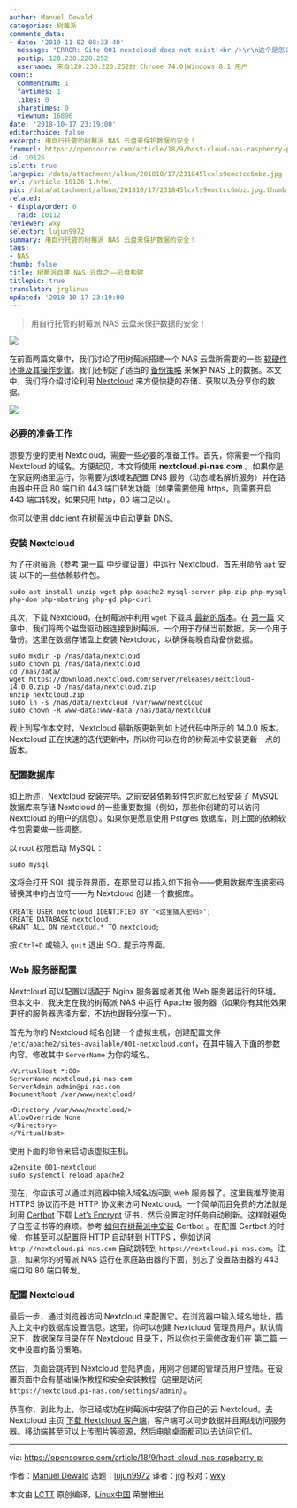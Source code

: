```yaml
---
author: Manuel Dewald
categories: 树莓派
comments_data:
- date: '2019-11-02 08:33:40'
  message: "ERROR: Site 001-nextcloud does not exist!<br />\r\n这个是怎么回事"
  postip: 120.230.220.252
  username: 来自120.230.220.252的 Chrome 74.0|Windows 8.1 用户
count:
  commentnum: 1
  favtimes: 1
  likes: 0
  sharetimes: 0
  viewnum: 16896
date: '2018-10-17 23:19:00'
editorchoice: false
excerpt: 用自行托管的树莓派 NAS 云盘来保护数据的安全！
fromurl: https://opensource.com/article/18/9/host-cloud-nas-raspberry-pi
id: 10126
islctt: true
largepic: /data/attachment/album/201810/17/231845lcxls9emctcc6mbz.jpg
url: /article-10126-1.html
pic: /data/attachment/album/201810/17/231845lcxls9emctcc6mbz.jpg.thumb.jpg
related:
- displayorder: 0
  raid: 10112
reviewer: wxy
selector: lujun9972
summary: 用自行托管的树莓派 NAS 云盘来保护数据的安全！
tags:
- NAS
thumb: false
title: 树莓派自建 NAS 云盘之——云盘构建
titlepic: true
translator: jrglinux
updated: '2018-10-17 23:19:00'
---
```



> 
> 用自行托管的树莓派 NAS 云盘来保护数据的安全！
> 
> 
> 


![](/data/attachment/album/201810/17/231845lcxls9emctcc6mbz.jpg)


在前面两篇文章中，我们讨论了用树莓派搭建一个 NAS 云盘所需要的一些 [软硬件环境及其操作步骤](/article-10104-1.html?utm_source=index&utm_medium=more)。我们还制定了适当的 [备份策略](/article-10112-1.html) 来保护 NAS 上的数据。本文中，我们将介绍讨论利用 [Nestcloud](https://nextcloud.com/) 来方便快捷的存储、获取以及分享你的数据。


![](/data/attachment/album/201810/17/231935uowcp6sfh2jezhpz.png)


### 必要的准备工作


想要方便的使用 Nextcloud，需要一些必要的准备工作。首先，你需要一个指向 Nextcloud 的域名。方便起见，本文将使用 **nextcloud.pi-nas.com** 。如果你是在家庭网络里运行，你需要为该域名配置 DNS 服务（动态域名解析服务）并在路由器中开启 80 端口和 443 端口转发功能（如果需要使用 https，则需要开启 443 端口转发，如果只用 http，80 端口足以）。


你可以使用 [ddclient](https://sourceforge.net/p/ddclient/wiki/Home/) 在树莓派中自动更新 DNS。


### 安装 Nextcloud


为了在树莓派（参考 [第一篇](/article-10104-1.html?utm_source=index&utm_medium=more) 中步骤设置）中运行 Nextcloud，首先用命令 `apt` 安装 以下的一些依赖软件包。



```
sudo apt install unzip wget php apache2 mysql-server php-zip php-mysql php-dom php-mbstring php-gd php-curl
```

其次，下载 Nextcloud。在树莓派中利用 `wget` 下载其 [最新的版本](https://nextcloud.com/install/#instructions-server)。在 [第一篇](/article-10104-1.html?utm_source=index&utm_medium=more) 文章中，我们将两个磁盘驱动器连接到树莓派，一个用于存储当前数据，另一个用于备份。这里在数据存储盘上安装 Nextcloud，以确保每晚自动备份数据。



```
sudo mkdir -p /nas/data/nextcloud
sudo chown pi /nas/data/nextcloud
cd /nas/data/
wget https://download.nextcloud.com/server/releases/nextcloud-14.0.0.zip -O /nas/data/nextcloud.zip
unzip nextcloud.zip
sudo ln -s /nas/data/nextcloud /var/www/nextcloud
sudo chown -R www-data:www-data /nas/data/nextcloud
```

截止到写作本文时，Nextcloud 最新版更新到如上述代码中所示的 14.0.0 版本。Nextcloud 正在快速的迭代更新中，所以你可以在你的树莓派中安装更新一点的版本。


### 配置数据库


如上所述，Nextcloud 安装完毕。之前安装依赖软件包时就已经安装了 MySQL 数据库来存储 Nextcloud 的一些重要数据（例如，那些你创建的可以访问 Nextcloud 的用户的信息）。如果你更愿意使用 Pstgres 数据库，则上面的依赖软件包需要做一些调整。


以 root 权限启动 MySQL：



```
sudo mysql
```

这将会打开 SQL 提示符界面，在那里可以插入如下指令——使用数据库连接密码替换其中的占位符——为 Nextcloud 创建一个数据库。



```
CREATE USER nextcloud IDENTIFIED BY '<这里插入密码>';
CREATE DATABASE nextcloud;
GRANT ALL ON nextcloud.* TO nextcloud;
```

按 `Ctrl+D` 或输入 `quit` 退出 SQL 提示符界面。


### Web 服务器配置


Nextcloud 可以配置以适配于 Nginx 服务器或者其他 Web 服务器运行的环境。但本文中，我决定在我的树莓派 NAS 中运行 Apache 服务器（如果你有其他效果更好的服务器选择方案，不妨也跟我分享一下）。


首先为你的 Nextcloud 域名创建一个虚拟主机，创建配置文件 `/etc/apache2/sites-available/001-netxcloud.conf`，在其中输入下面的参数内容。修改其中 `ServerName` 为你的域名。



```
<VirtualHost *:80>
ServerName nextcloud.pi-nas.com
ServerAdmin admin@pi-nas.com
DocumentRoot /var/www/nextcloud/

<Directory /var/www/nextcloud/>
AllowOverride None
</Directory>
</VirtualHost>
```

使用下面的命令来启动该虚拟主机。



```
a2ensite 001-nextcloud
sudo systemctl reload apache2
```

现在，你应该可以通过浏览器中输入域名访问到 web 服务器了。这里我推荐使用 HTTPS 协议而不是 HTTP 协议来访问 Nextcloud。一个简单而且免费的方法就是利用 [Certbot](https://certbot.eff.org/) 下载 [Let’s Encrypt](https://letsencrypt.org/) 证书，然后设置定时任务自动刷新。这样就避免了自签证书等的麻烦。参考 [如何在树莓派中安装](https://certbot.eff.org/lets-encrypt/debianother-apache) Certbot 。在配置 Certbot 的时候，你甚至可以配置将 HTTP 自动转到 HTTPS ，例如访问 `http://nextcloud.pi-nas.com` 自动跳转到 `https://nextcloud.pi-nas.com`。注意，如果你的树莓派 NAS 运行在家庭路由器的下面，别忘了设置路由器的 443 端口和 80 端口转发。


### 配置 Nextcloud


最后一步，通过浏览器访问 Nextcloud 来配置它。在浏览器中输入域名地址，插入上文中的数据库设置信息。这里，你可以创建 Nextcloud 管理员用户。默认情况下，数据保存目录在在 Nextcloud 目录下，所以你也无需修改我们在 [第二篇](/article-10112-1.html) 一文中设置的备份策略。


然后，页面会跳转到 Nextcloud 登陆界面，用刚才创建的管理员用户登陆。在设置页面中会有基础操作教程和安全安装教程（这里是访问 `https://nextcloud.pi-nas.com/settings/admin`）。


恭喜你，到此为止，你已经成功在树莓派中安装了你自己的云 Nextcloud。去 Nextcloud 主页 [下载 Nextcloud 客户端](https://nextcloud.com/install/#install-clients)，客户端可以同步数据并且离线访问服务器。移动端甚至可以上传图片等资源，然后电脑桌面都可以去访问它们。




---


via: <https://opensource.com/article/18/9/host-cloud-nas-raspberry-pi>


作者：[Manuel Dewald](https://opensource.com/users/ntlx) 选题：[lujun9972](https://github.com/lujun9972) 译者：[jrg](https://github.com/jrglinux) 校对：[wxy](https://github.com/wxy)


本文由 [LCTT](https://github.com/LCTT/TranslateProject) 原创编译，[Linux中国](https://linux.cn/) 荣誉推出